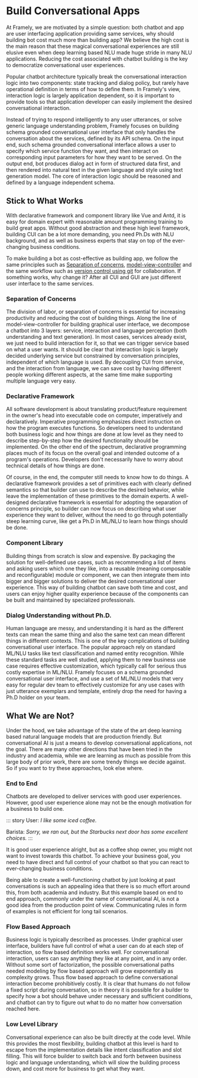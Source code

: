 # Build Conversational Apps
 
At Framely, we are motivated by a simple question: both chatbot and app are user interfacing application providing same services, why should building bot cost much more than building app? We believe the high cost is the main reason that these magical conversational experiences are still elusive even when deep learning based NLU made huge stride in many NLU applications. Reducing the cost associated with chatbot building is the key to democratize conversational user experiences. 

Popular chatbot architecture typically break the conversational interaction logic into two components: state tracking and dialog policy, but rarely have operational definition in terms of how to define them. In Framely's view, interaction logic is largely application dependent, so it is important to provide tools so that application developer can easily implement the desired conversational interaction.

 Instead of trying to respond intelligently to any user utterances, or solve generic language understanding problem, Framely focuses on building schema grounded conversational user interface that only handles the conversation about the services, defined by its API schema. On the input end, such schema grounded conversational interface allows a user to specify which service function they want, and then interact on corresponding input parameters for how they want to be served. On the output end, bot produces dialog act in form of structured data first, and then rendered into natural text in the given language and style using text generation model. The core of interaction logic should be reasoned and defined by a language independent schema. 

## Stick to What Works
With declarative framework and component library like Vue and Antd, it is easy for domain expert with reasonable amount programming training to build great apps. Without good abstraction and these high level framework, building CUI can be a lot more demanding, you need Ph.Ds with NLU background, and as well as business experts that stay on top of the ever-changing business conditions.

To make building a bot as cost-effective as building app, we follow the same principles such as [Separation of concerns](https://en.wikipedia.org/wiki/Separation_of_concerns), [model-view-controller](https://en.wikipedia.org/wiki/Model%E2%80%93view%E2%80%93controller) and the same workflow such as [version control using git](https://en.wikipedia.org/wiki/Git) for collaboration. If something works, why change it? After all CUI and GUI are just different user interface to the same services.

### Separation of Concerns
The division of labor, or separation of concerns is essential for increasing productivity and reducing the cost of building things. Along the line of model-view-controller for building graphical user interface, we decompose a chatbot into 3 layers: service, interaction and language perception (both understanding and text generation). In most cases, services already exist, we just need to build interaction for it, so that we can trigger service based on what a user wants. It should be clear that interaction logic is largely decided underlying service but constrained by conversation principles, independent of which language is used. By decoupling CUI from service, and the interaction from language, we can save cost by having different people working different aspects, at the same time make supporting multiple language very easy.

### Declarative Framework
All software development is about translating product/feature requirement in the owner's head into executable code on computer, imperatively and declaratively. Imperative programming emphasizes direct instruction on how the program executes functions. So developers need to understand both business logic and how things are done at low level as they need to describe step-by-step how the desired functionality should be implemented. On the other end of the spectrum, declarative programming places much of its focus on the overall goal and intended outcome of a program's operations. Developers don't necessarily have to worry about technical details of how things are done.

Of course, in the end, the computer still needs to know how to do things. A declarative framework provides a set of primitives each with clearly defined semantics so that builder can use to describe the desired behavior, while leave the implementation of these primitives to the domain experts. A well-designed declarative framework is essential for adopting the separation of concerns principle, so builder can now focus on describing what user experience they want to deliver, without the need to go through potentially steep learning curve, like get a Ph.D in ML/NLU to learn how things should be done. 

### Component Library
Building things from scratch is slow and expensive. By packaging the solution for well-defined use cases, such as recommending a list of items and asking users which one they like, into a reusable (meaning composable and reconfigurable) module or component, we can then integrate them into bigger and bigger solutions to deliver the desired conversational user experience. This way of building chatbot can save both time and cost, and users can enjoy higher quality experience because of the components can be built and maintained by specialized professionals.

### Dialog Understanding without Ph.D.
Human language are messy, and understanding it is hard as the different texts can mean the same thing and also the same text can mean different things in different contexts. This is one of the key complications of building conversational user interface. The popular approach rely on standard ML/NLU tasks like text classification and named entity recognition. While these standard tasks are well studied, applying them to new business use case requires effective customization, which typically call for serious thus costly expertise in ML/NLU. Framely focuses on a schema grounded conversational user interface, and use a set of ML/NLU models that very easy for regular dev team to effectively customize for any use cases with just utterance exemplars and template, entirely drop the need for having a Ph.D holder on your team.

## What We are Not?
Under the hood, we take advantage of the state of the art deep learning based natural language models that are production friendly. But conversational AI is just a means to develop conversational applications, not the goal. There are many other directions that have been tried in the industry and academia, while we are learning as much as possible from this large body of prior work, there are some trendy things we decide against. So if you want to try these approaches, look else where.

### End to End
Chatbots are developed to deliver services with good user experiences. However, good user experience alone may not be the enough motivation for a business to build one.

::: story
User: *I like some iced coffee.*

Barista: *Sorry, we ran out, but the Starbucks next door has some excellent choices.*
:::

It is good user experience alright, but as a coffee shop owner, you might not want to invest towards this chatbot. To achieve your business goal, you need to have direct and full control of your chatbot so that you can react to ever-changing business conditions. 

Being able to create a well-functioning chatbot by just looking at past conversations is such an appealing idea that there is so much effort around this, from both academia and industry. But this example based on end to end approach, commonly under the name of conversational AI, is not a good idea from the production point of view. Communicating rules in form of examples is not efficient for long tail scenarios. 

### Flow Based Approach
Business logic is typically described as processes. Under graphical user interface, builders have full control of what a user can do at each step of interaction, so flow based definition works well. For conversational interaction, users can say anything they like at any point, and in any order. Without some sort of factorization, the possible conversational paths needed modeling by flow based approach will grow exponentially as complexity grows. Thus flow based approach to define conversational interaction become prohibitively costly. It is clear that humans do not follow a fixed script during conversation, so in theory it is possible for a builder to specify how a bot should behave under necessary and sufficient conditions, and chatbot can try to figure out what to do no matter how conversation reached here.   

### Low Level Library
Conversational experience can also be built directly at the code level. While this provides the most flexibility, building chatbot at this level is hard to escape from the implementation details like intent classification and slot filling. This will force builder to switch back and forth between business logic and language understanding, which will slow the building process down, and cost more for business to get what they want.

